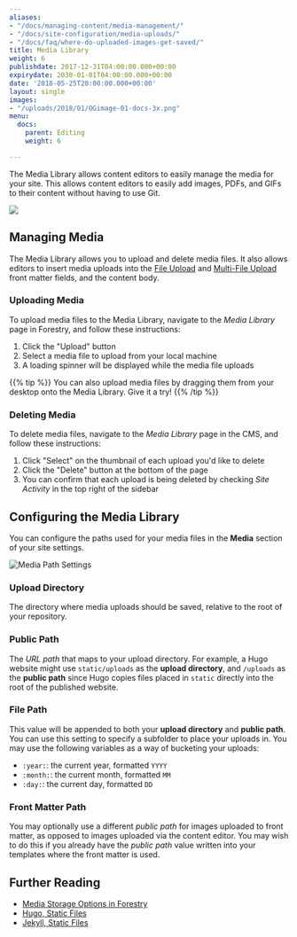 ```yaml
---
aliases:
- "/docs/managing-content/media-management/"
- "/docs/site-configuration/media-uploads/"
- "/docs/faq/where-do-uploaded-images-get-saved/"
title: Media Library
weight: 6
publishdate: 2017-12-31T04:00:00.000+00:00
expirydate: 2030-01-01T04:00:00.000+00:00
date: '2018-05-25T20:00:00.000+00:00'
layout: single
images:
- "/uploads/2018/01/OGimage-01-docs-3x.png"
menu:
  docs:
    parent: Editing
    weight: 6

---
```

The Media Library allows content editors to easily manage the media for your site. This allows content editors to easily add images, PDFs, and GIFs to their content without having to use Git.

![](/uploads/2018/01/19.png)

## Managing Media

The Media Library allows you to upload and delete media files. It also allows editors to insert media uploads into the [File Upload](/docs/settings/fields#file-upload) and [Multi-File Upload](/docs/settings/fields#multi-file-upload) front matter fields, and the content body.

### Uploading Media

To upload media files to the Media Library, navigate to the _Media Library_ page in Forestry, and follow these instructions:

1. Click the "Upload" button
2. Select a media file to upload from your local machine
3. A loading spinner will be displayed while the media file uploads

{{% tip %}}
You can also upload media files by dragging them from your desktop onto the Media Library. Give it a try!
{{% /tip %}}

### Deleting Media

To delete media files, navigate to the _Media Library_ page in the CMS, and follow these instructions:

1. Click "Select" on the thumbnail of each upload you'd like to delete
2. Click the "Delete" button at the bottom of the page
3. You can confirm that each upload is being deleted by checking _Site Activity_ in the top right of the sidebar

## Configuring the Media Library

You can configure the paths used for your media files in the **Media** section of your site settings.

![Media Path Settings](/uploads/2018/05/media-paths-settings.png)

### Upload Directory

The directory where media uploads should be saved, relative to the root of your repository.

### Public Path

The *URL path* that maps to your upload directory. For example, a Hugo website might use `static/uploads` as the **upload directory**, and `/uploads` as the **public path** since Hugo copies files placed in `static` directly into the root of the published website.

### File Path

This value will be appended to both your **upload directory** and **public path**. You can use this setting to specify a subfolder to place your uploads in. You may use the following variables as a way of bucketing your uploads:

* `:year:`: the current year, formatted `YYYY`
* `:month:`: the current month, formatted `MM`
* `:day:`: the current day, formatted `DD`

### Front Matter Path

You may optionally use a different *public path* for images uploaded to front matter, as opposed to images uploaded via the content editor. You may wish to do this if you already have the *public path* value written into your templates where the front matter is used.

## Further Reading

* [Media Storage Options in Forestry](/docs/media/)
* [Hugo, Static Files](https://gohugo.io/content-management/static-files/)
* [Jekyll, Static Files](https://jekyllrb.com/docs/static-files/)